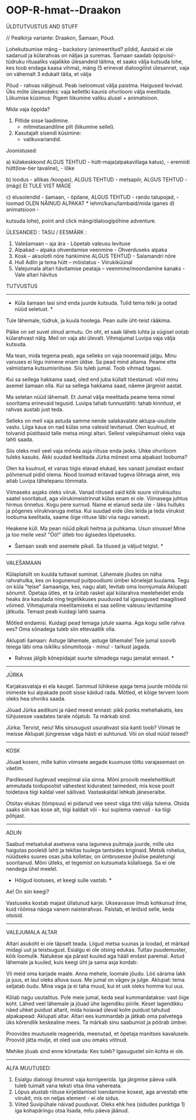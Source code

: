 # OOP-R-hmat--Draakon

	
ÜLDTUTVUSTUS AND STUFF

// Pealkirja variante: Draakon, Šamaan, Põud.

Lohekutsumise mäng – backstory (animeertitud? pildid, Aastaid ei ole sadanud ja külarahvas on näljas ja suremas. Šamaan saadab õpipoisi/-tüdruku rituaaliks vajalikke 
ülesandeid täitma, et saaks välja kutsuda lohe, kes toob endaga kaasa vihma), mäng (5 erinevat dialoogiliist ülesannet, vaja on vähemalt 3 edukalt täita, et välja

Põud - rahvas nälginud. Peab iseloomust välja paistma. Haigused levivad.
Üks mõte ülesandeks: vaja kelleltki kaunis ohvriloom välja meelitada.
Liikumise küsimus: Pigem liikumine valiku alusel + animatsioon.

Mida vaja õppida?
1) Piltide sisse laadimine.
	- mitmetasandiline pilt (liikumine sellel).
2) Kasutajalt sisendi küsimine:
	 - valikuvariandid.

Joonistused:

a) külakeskkond ALGUS TEHTUD
	- hütt-maja(alpakavillaga katus),
	- eremiidi hütt(low-tier tavaline),
	- lõke

b) loodus
	- allikas /koopas), ALGUS TEHTUD
	- metsapiir, ALGUS TEHTUD
	- (mägi) EI TULE VIST MÄGE
	
c) elusolendid
	- šamaan,
	- õpilane, ALGUS TEHTUD
	- rando talupojad,
	- loomad OLEN NÄINUD ALPAKAT
		* lehmi/kanu/lambaid/mida iganes
d) animatsioon
	- 

kutsuda lohe), point and click mäng/dialoogipõhine adventure.

ÜLESANDED :                                                                                                 TASU / EESMÄRK : 

1)	Valešamaan – aja ära	                                                                                - Lõpetab valeusu levituse
2)	Alpakad – alpaka ohverdamise veenmine                                                                   - Ohverduseks alpaka
3)	Kosk – aksolotli nõre hankimine ALGUS TEHTUD                                                            - Salamandri nõre
4)	Hull Adlin ja tema hütt – mõistatus                                                                     - Viirukiküünal
5)	Valejumala altari hävitamise peataja –  veenmine/moondamine kanaks                                      - Vale altari hävitus


TUTVUSTUS

--------------------------------------------------------------------------------------------------------------------------------------------------------------------

* Küla šamaan lasi sind enda juurde kutsuda. Tulid tema telki ja ootad nüüd seletust. *

Tule lähemale, tüdruk, ja kuula hoolega.
Pean sulle üht-teist rääkima.

Päike on sel suvel olnud armutu.
On oht, et saak läheb luhta ja sügisel ootab külarahvast nälg.
Meil on vaja abi ülevalt. 
Vihmajumal Luvipa vaja välja kutsuda.

Ma tean, mida tegema peab, aga selleks on vaja nooremaid jalgu.
Minu vanuses ei liigu inimene enam üldse.
Sa pead mind aitama.
Peame ette valmistama kutsumisriituse.
Siis tuleb jumal. Toob vihmad tagasi.

Kui sa sellega hakkama saad, oled end juba küllalt tõestanud: võid minu asemel šamaan olla.
Kui sa sellega hakkama saad, näeme järgmist aastat.

Ma seletan nüüd lähemalt.
Et Jumal välja meelitada peame tema nimel sooritama erinevaid tegusid.
Luvipa tahab tunnustähti: tahab kinnitust, et rahvas austab just teda.

Selleks on meil vaja astuda samme nende salakavalate aklupa-usuliste vastu. Liiga kaua on nad külas oma valesid levitanud.
Olen kuulnud, et tolvanid püstitasid talle metsa mingi altari. Sellest valepühamust oleks vaja lahti saada.

Siis oleks meil veel vaja mõnda asja riituse enda jaoks.
Uhke ohvriloom tuleks kasuks. Äkki suudad keelitada Jürka mõnest oma alpakast loobuma?

Olen ka kuulnud, et vanas tiigis elavad elukad, kes vanast jumalast endast põlvnenud pidid olema.
Nood loomad eritavad tugeva lõhnaga ainet, mis aitab Luvipa tähelepanu tõmmata.

Viimaseks asjaks oleks viiruk. Vanad riitused said kõik suure viirukisuitsu saatel sooritatud, aga viirukimeistrinnat külas enam ei ole.
Viimasega juhtus hirmus õnnetus. Kogu pere surnud. Naine ei elanud seda üle - läks hulluks ja põgenes viirukivaruga metsa.
Kui suudad eide üles leida ja teda viirukist loobuma keelitada, saame õige riituse läbi viia nagu vanasti.

Heakene küll. Ma pean nüüd pikali heitma ja puhkama.
Usun sinusse! Mine ja too meile vesi!
"Öö!" ütleb too ägisedes lõpetuseks.

* Šamaan seab end asemele pikali. Sa tõused ja väljud telgist. *

--------------------------------------------------------------------------------------------------------------------------------------------------------------------

VALEŠAMAAN

Külaplatsilt on kuulda tuttavat suminat. Lähemale jõudes on näha rahvahulka, kes on kogunenud puitpoodiumi ümber kõnelejat kuulama.
Tegu on küla "teise" šamaaniga, kes, nagu alati, levitab oma loomjumala Aklupati sõnumit.
Õpetaja ütles, et ta üritab raskel ajal külarahva meeleheidet enda heaks ära kasutada ning tegelikkuses puuduvad tal igasugused maagilised võimed.
Vihmajumala meelitamiseks ei saa selline valeusu levitamine jätkuda. Temast peab kuidagi lahti saama.

Mõtled endamisi. Kuidagi pead temaga jutule saama. Aga kogu selle rahva ees?
Oma sõnadega tuleb siin ettevaatlik olla.

Aklupati šamaan:
Astuge lähemale, astuge lähemale! Teie jumal soovib teiega läbi oma isikliku sõnumitooja - minu! - tarkust jagada.
* Rahvas jälgib kõnepidajat suurte silmadega nagu jamalat ennast. *


--------------------------------------------------------------------------------------------------------------------------------------------------------------------

JÜRKA

Karjakasvataja ei ela kaugel.
Sammud lühikese ajaga tema juurde mööda nii inimeste kui alpakade poolt sisse käidud rada.
Mõtled, et kõige tervem loom oleks hea ohvriks saada.

Jõuad Jürka aedikuni ja näed meest ennast: pikk ponks mehehakatis, kes tühjusesse vaadates tarale nõjatub.
Ta märkab sind.

Jürka:
Tervist, neiu! Mis sinusugust usurahvast siia kanti toob?
Viimati te meisse Aklupati jüngreisse väga hästi ei suhtunud.
Või on olud nüüd teised?

--------------------------------------------------------------------------------------------------------------------------------------------------------------------

KOSK

Jõuad koseni, mille kahin viimsete aegade kuumuse tõttu varajasemast on väetim.

Pardikesed liuglevad veepinnal siia sinna. Mõni proovib meeleheitlikult ammutada toidupoolist vähestest
kiduratest taimedest, mis kose poolt toidetava tiigi kaldal veel säilivad. Vastaskaldal lehkab jäneseraibe.

Otsitav elukas (tõmpsuu) ei pidanud vee seest väga tihti välja tulema. Otsida saaks siin kas kose alt,
tiigi kaldalt või - kui suplema vaevud - ka tiigi põhjast.

--------------------------------------------------------------------------------------------------------------------------------------------------------------------

ADLIN

Saabud metsatukal asetseva vana laguneva puitmaja juurde, mille uks haigutas pooleldi lahti ja tekitas tuulega tantsides kriginaid.
Metsik rohelus, nüüdseks suures osas juba kolletav, on ümbrusesse jõulise pealetungi sooritanud.
Mõni ütleks, et tegemist on kutsumata külalisega. Sa ei ole nendega ühel meelel.

* Hõigud lootuses, et keegi sulle vastab. *

Ae! On siin keegi?

Vastuseks kostab majast üllatunud karje.
Ukseavasse ilmub kohkunud ilme, kuid rõõmsa näoga vanem naisterahvas.
Paistab, et leidsid selle, keda otsisid.

--------------------------------------------------------------------------------------------------------------------------------------------------------------------

VALEJUMALA ALTAR

Altari asukoht ei ole täpselt teada.
Liigud metsa suunas ja loodad, et märkad midagi uut ja teistsugust.
Esialgu ei ole otsing edukas. Tuttav puudemuster, kõik loomulik.
Natukese aja pärast kuuled aga hääli endast paremal.
Astud lähemale ja kuuled, kuis keegi üht ja sama asja kordab:

Vii meid oma karjade maale. Anna mehele, loomale jõudu.
Löö särama lakk ja juus, et laul oleks alluva suus.
Me jumal on vägev ja julge. Aklupat: tema seljatab õudu.
Mina vaga ja ei taha muud, kui et usk oleks homme kui uus.

Kõlab nagu usutalitus. Pole meie jumal, keda seal kummardatakse: vast õige koht.
Lähed veel lähemale ja jõuad ühe lagendiku piirile.
Keset lagendikku näed uhket puidust altarit, mida hoiavad üleval kolm puidust tahutud alpakapead: Aklupati altar.
Altari ees kummardab ja jätkab oma palvetega üks kõrendlik keskealine mees.
Ta märkab sinu saabumist ja pöörab ümber.

Proovides muutusele reageerida, meenutad, et õpetaja manitses kavalusele.
Proovid jätta mulje, et oled uue usu omaks võtnud.

Mehike jõuab sind enne kõnetada:
Kes tuleb? Igasugustel siin kohta ei ole.

-----------------------------------------------------------------------------------------------------------------------------------------------------

ALFA MUUTUSED:
1) Esialgu dialoogi ilmumist vaja korrigeerida. Iga järgmise päeva valik tuleb tuimalt vana teksti otsa ilma vahereata.
2) Lõpus alustab riituse kirjeldamisel loendamine kosest, aga arvestab ette viirukit, mis on neljas element - ei ole sidus.
3) Viited Suvipühale näivad puuduvat. Oleks ehk hea (sidudes punktiga 1) iga kohapäringu otsa lisada, mitu päeva jäänud.
